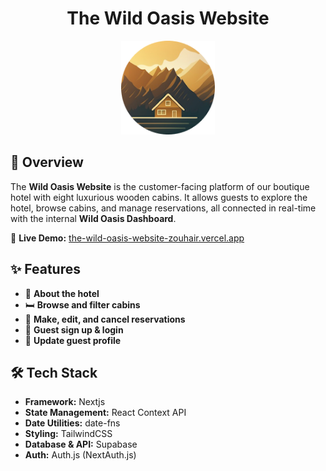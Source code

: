 <!-- Title and Tagline -->
<h1 align="center">The Wild Oasis Website</h1>

<!-- Logo -->
<p align="center">
  <img src="https://raw.githubusercontent.com/Zouhair-Al-Yazji/The-Wild-Oasis-Website/main/public/logo.png" width="150" alt="The Wild Oasis Website Logo"/>
</p>

## 📖 Overview

The **Wild Oasis Website** is the customer-facing platform of our boutique hotel with eight luxurious wooden cabins.
It allows guests to explore the hotel, browse cabins, and manage reservations, all connected in real-time with the internal **Wild Oasis Dashboard**.

🔗 **Live Demo:** [the-wild-oasis-website-zouhair.vercel.app](https://the-wild-oasis-website-zouhair.vercel.app)

## ✨ Features

- 🏡 **About the hotel**
- 🛏 **Browse and filter cabins**
- 📅 **Make, edit, and cancel reservations**
- 👤 **Guest sign up & login**
- 🧾 **Update guest profile**

## 🛠 Tech Stack

- **Framework:** Nextjs
- **State Management:** React Context API
- **Date Utilities:** date-fns
- **Styling:** TailwindCSS
- **Database & API:** Supabase
- **Auth:** Auth.js (NextAuth.js)
